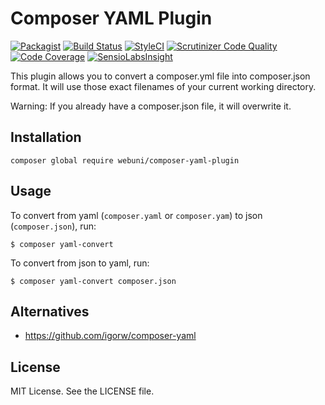 Composer YAML Plugin
====================

[![Packagist](https://img.shields.io/packagist/v/webuni/composer-yaml-plugin.svg?style=flat-square)](https://packagist.org/packages/webuni/composer-yaml-plugin)
[![Build Status](https://travis-ci.org/webuni/composer-yaml-plugin.svg?branch=master)](https://travis-ci.org/webuni/composer-yaml-plugin)
[![StyleCI](https://styleci.io/repos/71610592/shield)](https://styleci.io/repos/71610592)
[![Scrutinizer Code Quality](https://scrutinizer-ci.com/g/webuni/composer-yaml-plugin/badges/quality-score.png?b=master)](https://scrutinizer-ci.com/g/webuni/composer-yaml-plugin/?branch=master)
[![Code Coverage](https://scrutinizer-ci.com/g/webuni/composer-yaml-plugin/badges/coverage.png?b=master)](https://scrutinizer-ci.com/g/webuni/composer-yaml-plugin/?branch=master)
[![SensioLabsInsight](https://img.shields.io/sensiolabs/i/8fbbdeb9-d7ba-4c5c-8d88-db950a668265.svg?style=flat-square)](https://insight.sensiolabs.com/projects/8fbbdeb9-d7ba-4c5c-8d88-db950a668265)

This plugin allows you to convert a composer.yml file into composer.json format.
It will use those exact filenames of your current working directory.

Warning: If you already have a composer.json file, it will overwrite it.

Installation
------------

    composer global require webuni/composer-yaml-plugin 

Usage
-----

To convert from yaml (`composer.yaml` or `composer.yam`) to json (`composer.json`), run:

    $ composer yaml-convert

To convert from json to yaml, run:

    $ composer yaml-convert composer.json

Alternatives
------------

- https://github.com/igorw/composer-yaml

License
-------

MIT License. See the LICENSE file.

